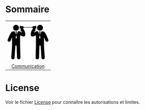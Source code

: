 # Sommaire

<table cellspacing="0" cellpadding="0" style="border-collapse:collapse; margin:auto;">
<tr>
    <td colspan=6 style="text-align: center;">
      <a title="Communication" href="./Communication"><img src='./assets/communication-icon.svg' width="128px"/><br/>Communication</a>
    </td>
</tr>
</table>

# License
Voir le fichier [License](https://github.com/p-bruno/1TSD/blob/main/LICENSE.txt) pour connaître les autorisations et limites.
